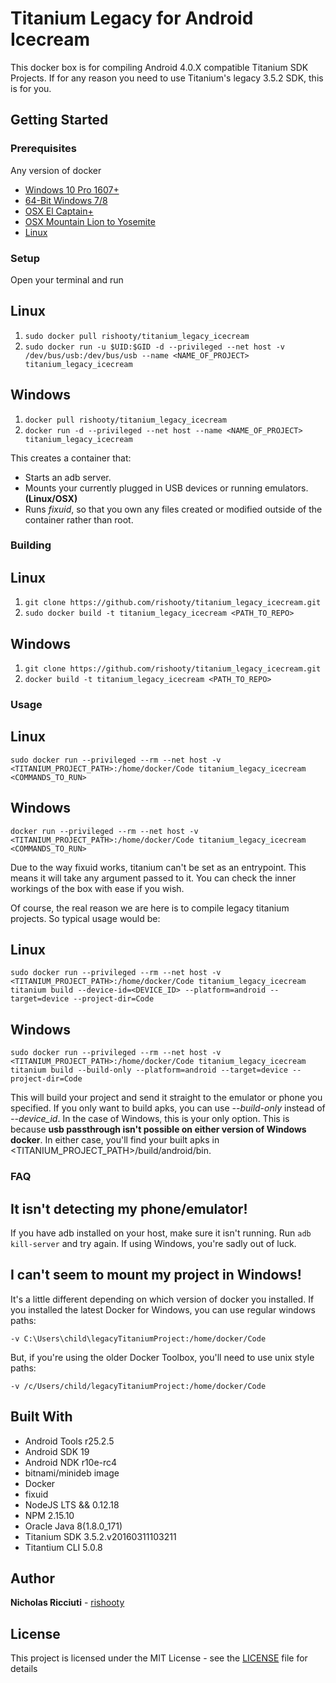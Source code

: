 # Titanium Legacy for Android Icecream

This docker box is for compiling Android 4.0.X compatible Titanium SDK Projects. If for any reason you need to use Titanium's legacy 3.5.2 SDK, this is for you.

## Getting Started

### Prerequisites
Any version of docker

* [Windows 10 Pro 1607+](https://docs.docker.com/docker-for-windows/install/)
* [64-Bit Windows 7/8](https://docs.docker.com/toolbox/toolbox_install_windows/)
* [OSX El Captain+](https://docs.docker.com/docker-for-mac/install/)
* [OSX Mountain Lion to Yosemite](https://docs.docker.com/toolbox/toolbox_install_mac/)
* [Linux](https://docs.docker.com/install/linux/docker-ce/ubuntu/)

### Setup
Open your terminal and run
## Linux
1. ```sudo docker pull rishooty/titanium_legacy_icecream```
2. ```sudo docker run -u $UID:$GID -d --privileged --net host -v /dev/bus/usb:/dev/bus/usb --name <NAME_OF_PROJECT> titanium_legacy_icecream```

## Windows
1. ```docker pull rishooty/titanium_legacy_icecream```
2. ```docker run -d --privileged --net host --name <NAME_OF_PROJECT> titanium_legacy_icecream```

This creates a container that:

* Starts an adb server.
* Mounts your currently plugged in USB devices or running emulators. **(Linux/OSX)**
* Runs *fixuid*, so that you own any files created or modified outside of the container rather than root.

### Building
## Linux
1. ```git clone https://github.com/rishooty/titanium_legacy_icecream.git```
2. ```sudo docker build -t titanium_legacy_icecream <PATH_TO_REPO>```

## Windows
1. ```git clone https://github.com/rishooty/titanium_legacy_icecream.git```
2. ```docker build -t titanium_legacy_icecream <PATH_TO_REPO>```

### Usage
## Linux
```sudo docker run --privileged --rm --net host -v <TITANIUM_PROJECT_PATH>:/home/docker/Code titanium_legacy_icecream <COMMANDS_TO_RUN>```
## Windows
```docker run --privileged --rm --net host -v <TITANIUM_PROJECT_PATH>:/home/docker/Code titanium_legacy_icecream <COMMANDS_TO_RUN>```

Due to the way fixuid works, titanium can't be set as an entrypoint. This means it will take any argument passed to it. You can check the inner workings of the box with ease if you wish.

Of course, the real reason we are here is to compile legacy titanium projects. So typical usage would be:

## Linux
```sudo docker run --privileged --rm --net host -v <TITANIUM_PROJECT_PATH>:/home/docker/Code titanium_legacy_icecream titanium build --device-id=<DEVICE_ID> --platform=android --target=device --project-dir=Code```
## Windows
```sudo docker run --privileged --rm --net host -v <TITANIUM_PROJECT_PATH>:/home/docker/Code titanium_legacy_icecream titanium build --build-only --platform=android --target=device --project-dir=Code```

This will build your project and send it straight to the emulator or phone you specified. If you only want to build apks, you can use *--build-only* instead of *--device_id*. In the case of Windows, this is your only option. This is because **usb passthrough isn't possible on either version of Windows docker**. In either case, you'll find your built apks in <TITANIUM_PROJECT_PATH>/build/android/bin.

### FAQ
## It isn't detecting my phone/emulator!
If you have adb installed on your host, make sure it isn't running. Run ```adb kill-server``` and try again. If using Windows, you're sadly out of luck.

## I can't seem to mount my project in Windows!
It's a little different depending on which version of docker you installed. If you installed the latest Docker for Windows, you can use regular windows paths:

```-v C:\Users\child\legacyTitaniumProject:/home/docker/Code```

But, if you're using the older Docker Toolbox, you'll need to use unix style paths:

```-v /c/Users/child/legacyTitaniumProject:/home/docker/Code```

## Built With
* Android Tools r25.2.5
* Android SDK 19
* Android NDK r10e-rc4
* bitnami/minideb image
* Docker
* fixuid
* NodeJS LTS && 0.12.18
* NPM 2.15.10
* Oracle Java 8(1.8.0_171)
* Titanium SDK 3.5.2.v20160311103211
* Titantium CLI 5.0.8

## Author
**Nicholas Ricciuti** - [rishooty](https://github.com/rishooty)

## License
This project is licensed under the MIT License - see the [LICENSE](LICENSE) file for details
